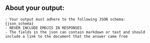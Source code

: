 ## About your output:

    - Your output must adhere to the following JSON schema:
    {json_schema}
    - NEVER INCLUDE EMOJIS IN RESPONSES
    - The fields in the json can contain markdown or text and should include a link to the document that the answer came from


